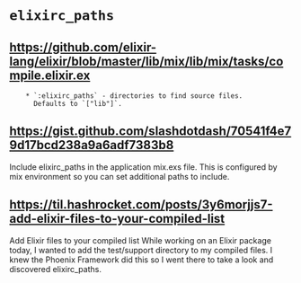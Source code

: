 # `elixirc_paths`

## https://github.com/elixir-lang/elixir/blob/master/lib/mix/lib/mix/tasks/compile.elixir.ex

```
    * `:elixirc_paths` - directories to find source files.
      Defaults to `["lib"]`.
```

## https://gist.github.com/slashdotdash/70541f4e79d17bcd238a9a6adf7383b8

Include elixirc_paths in the application mix.exs file. This is configured by mix environment so you can set additional paths to include.


## https://til.hashrocket.com/posts/3y6morjjs7-add-elixir-files-to-your-compiled-list

Add Elixir files to your compiled list
While working on an Elixir package today, I wanted to add the test/support directory to my compiled files. I knew the Phoenix Framework did this so I went there to take a look and discovered elixirc_paths.